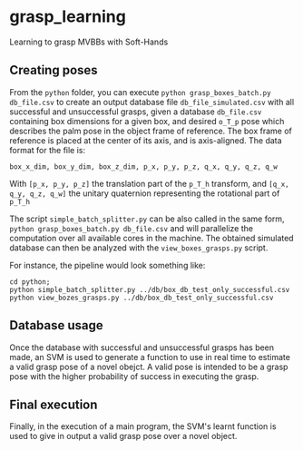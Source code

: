# grasp_learning
Learning to grasp MVBBs with Soft-Hands

## Creating poses
From the `python` folder, you can execute `python grasp_boxes_batch.py db_file.csv` to create an output database file `db_file_simulated.csv` with all successful and unsuccessful grasps, given a database `db_file.csv` containing box dimensions for a given box, and desired `o_T_p` pose which describes the palm pose in the object frame of reference. The box frame of reference is placed at the center of its axis, and is axis-aligned.
The data format for the file is:
```
box_x_dim, box_y_dim, box_z_dim, p_x, p_y, p_z, q_x, q_y, q_z, q_w
```
With `[p_x, p_y, p_z]` the translation part of the `p_T_h` transform, and `[q_x, q_y, q_z, q_w]` the unitary quaternion representing the rotational part of `p_T_h`

The script `simple_batch_splitter.py` can be also called in the same form, `python grasp_boxes_batch.py db_file.csv` and will parallelize the computation over all available cores in the machine.
The obtained simulated database can then be analyzed with the `view_boxes_grasps.py` script.

For instance, the pipeline would look something like:
```
cd python;
python simple_batch_splitter.py ../db/box_db_test_only_successful.csv
python view_bozes_grasps.py ../db/box_db_test_only_successful.csv
```

## Database usage
Once the database with successful and unsuccessful grasps has been made, an SVM is used to generate a function to use in real time to estimate a valid grasp pose of a novel obejct. A valid pose is intended to be a grasp pose with the higher probability of success in executing the grasp. 

## Final execution
Finally, in the execution of a main program, the SVM's learnt function is used to give in output a valid grasp pose over a novel object.
